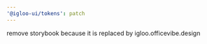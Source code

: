 ```yaml
---
'@igloo-ui/tokens': patch
---
```


remove storybook because it is replaced by igloo.officevibe.design
